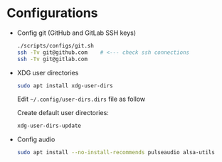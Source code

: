 # Configurations

- Config git (GitHub and GitLab SSH keys)

  ```sh
  ./scripts/configs/git.sh
  ssh -Tv git@github.com    # <--- check ssh connections
  ssh -Tv git@gitlab.com
  ```

- XDG user directories

  ```sh
  sudo apt install xdg-user-dirs
  ```

  Edit `~/.config/user-dirs.dirs` file as follow

  Create default user directories:

  ```sh
  xdg-user-dirs-update
  ```

- Config audio

  ```sh
  sudo apt install --no-install-recommends pulseaudio alsa-utils
  ```
